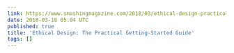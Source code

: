 ```yaml
---
link: https://www.smashingmagazine.com/2018/03/ethical-design-practical-getting-started-guide/
date: 2018-03-18 05:04 UTC
published: true
title: 'Ethical Design: The Practical Getting-Started Guide'
tags: []
---
```



